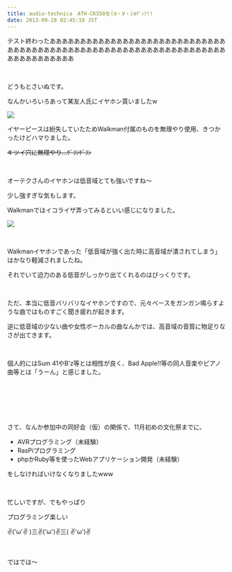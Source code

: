 ```yaml
---
title: audio-technica　ATH-CKS50を(σ・∀・)σｹﾞｯﾂ!!
date: 2013-09-28 02:45:19 JST
---
```

<p><span class="fontsize6">テスト終わったああああああああああああああああああああああああああああああああああああああああああああああああああああああああああああああああああああああああああああ</span></p>
<p>&nbsp;</p>
<p>どうもとさいぬです。</p>
<p>なんかいろいろあって某友人氏にイヤホン貰いましたw</p>
<p><img src="https://lh3.googleusercontent.com/-OXA6gRSBZ1I/UkW-7WiEjJI/AAAAAAAACmI/XaxdTkyL850/s640/IMG_1101.JPG" /></p>
<p>イヤーピースは紛失していたためWalkman付属のものを無理やり使用、きつかったけどハマりました。</p>
<p><del><span class="fontsize1">キツイ穴に無理やり...ｹﾞﾌﾝｹﾞﾌﾝ</span></del></p>
<p>&nbsp;</p>
<p>オーテクさんのイヤホンは低音域とても強いですね～</p>
<p>少し強すぎな気もします。</p>
<p>Walkmanではイコライザ弄ってみるといい感じになりました。</p>
<p><img src="https://lh3.googleusercontent.com/-kSiDqDbdRbw/UkXArRvIiwI/AAAAAAAACmU/iA2OS6CT9Nc/s640/BVJWOvZCIAAUxCl.png" /></p>
<p>&nbsp;</p>
<p>Walkmanイヤホンであった「低音域が強く出た時に高音域が潰されてしまう」はかなり軽減されましたね。</p>
<p>それでいて迫力のある低音がしっかり出てくれるのはびっくりです。</p>
<p>&nbsp;</p>
<p>ただ、本当に低音バリバリなイヤホンですので、元々ベースをガンガン鳴らすような曲ではものすごく聞き疲れが起きます。</p>
<p>逆に低音域の少ない曲や女性ボーカルの曲なんかでは、高音域の音質に物足りなさが出てきます。</p>
<p>&nbsp;</p>
<p>個人的にはSum 41やB'z等とは相性が良く、Bad Apple!!等の同人音楽やピアノ曲等とは「うーん」と感じました。</p>
<p>&nbsp;</p>
<p>&nbsp;</p>
<p>&nbsp;</p>
<p>さて、なんか参加中の同好会（仮）の関係で、11月初めの文化祭までに、</p>
<ul>
<li>AVRプログラミング（未経験）</li>
<li>RasPiプログラミング</li>
<li>phpかRuby等を使ったWebアプリケーション開発（未経験）</li>
</ul>
<p>をしなければいけなくなりましたwww</p>
<p>&nbsp;</p>
<p>忙しいですが、でもやっぱり</p>
<p><span class="fontsize6">プログラミング楽しい</span></p>
<p><span class="fontsize6">✌('ω'✌ )三✌('ω')✌三( ✌'ω')✌</span></p>
<p>&nbsp;</p>
<p>ではでは～</p>
